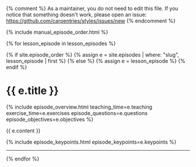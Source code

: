 {% comment %}
As a maintainer, you do not need to edit this file.
If you notice that something doesn't work, please
open an issue: https://github.com/carpentries/styles/issues/new
{% endcomment %}

{% include manual_episode_order.html %}

{% for lesson_episode in lesson_episodes %}

{% if site.episode_order %}
  {% assign e = site.episodes | where: "slug", lesson_episode | first %}
{% else %}
  {% assign e = lesson_episode %}
{% endif %}

<h1 id="{{ e.title | slugify }}" class="maintitle">{{ e.title }}</h1>

{% include episode_overview.html teaching_time=e.teaching exercise_time=e.exercises episode_questions=e.questions episode_objectives=e.objectives %}

{{ e.content }}

{% include episode_keypoints.html episode_keypoints=e.keypoints %}
<hr />
{% endfor %}
